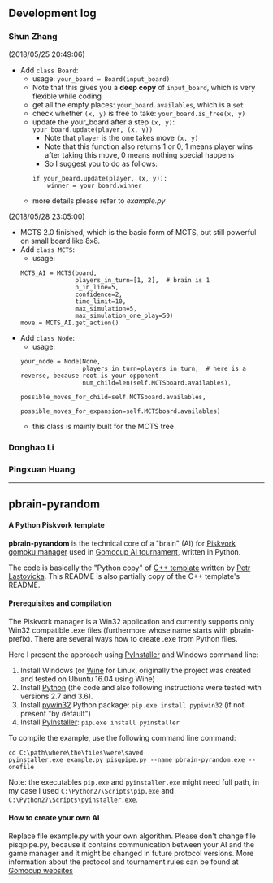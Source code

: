## Development log

### Shun Zhang
(2018/05/25 20:49:06)
- Add `class Board`:
	- usage: `your_board = Board(input_board)`
	- Note that this gives you a **deep copy** of `input_board`, which is very flexible while coding
	- get all the empty places: `your_board.availables`, which is a `set`
	- check whether `(x, y)` is free to take: `your_board.is_free(x, y)`
	- update the your_board after a step `(x, y)`: `your_board.update(player, (x, y))`
		- Note that `player` is the one takes move `(x, y)`
		- Note that this function also returns 1 or 0, 
		  1 means player wins after taking this move, 0 means nothing special happens
		- So I suggest you to do as follows:
		```
		if your_board.update(player, (x, y)):
			winner = your_board.winner	
		```
	- more details please refer to *example.py*

(2018/05/28 23:05:00)
- MCTS 2.0 finished, which is the basic form of MCTS, but still powerful on small board like 8x8.
- Add `class MCTS`:
    - usage:
    ```
    MCTS_AI = MCTS(board,
                   players_in_turn=[1, 2],  # brain is 1
                   n_in_line=5,
                   confidence=2,
                   time_limit=10,
                   max_simulation=5,
                   max_simulation_one_play=50)
    move = MCTS_AI.get_action()
    ```
- Add `class Node`:
    - usage:
    ```
    your_node = Node(None,
                     players_in_turn=players_in_turn,  # here is a reverse, because root is your opponent
                     num_child=len(self.MCTSboard.availables),
                     possible_moves_for_child=self.MCTSboard.availables,
                     possible_moves_for_expansion=self.MCTSboard.availables)
    ```
    - this class is mainly built for the MCTS tree


### Donghao Li

### Pingxuan Huang

---
## pbrain-pyrandom

#### A Python Piskvork template

**pbrain-pyrandom** is the technical core of a "brain" (AI) for [Piskvork gomoku manager](http://petr.lastovicka.sweb.cz/piskvork.zip)
used in [Gomocup AI tournament](http://gomocup.org), written in Python.

The code is basically the "Python copy" of [C++ template](http://petr.lastovicka.sweb.cz/skel_cpp.zip) written by [Petr Lastovicka](http://petr.lastovicka.sweb.cz/indexEN.html).
This README is also partially copy of the C++ template's README.

#### Prerequisites and compilation
The Piskvork manager is a Win32 application and currently supports only Win32 compatible .exe files (furthermore whose name starts with pbrain- prefix).
There are several ways how to create .exe from Python files.

Here I present the approach using [PyInstaller](http://pyinstaller.org) and Windows command line:

1. Install Windows (or [Wine](https://www.winehq.org/) for Linux, originally the project was created and tested on Ubuntu 16.04 using Wine)
2. Install [Python](http://www.python.org) (the code and also following instructions were tested with versions 2.7 and 3.6).
3. Install [pywin32](https://sourceforge.net/projects/pywin32) Python package: `pip.exe install pypiwin32` (if not present "by default")
4. Install [PyInstaller](https://www.pyinstaller.org/): `pip.exe install pyinstaller`

To compile the example, use the following command line command:
```
cd C:\path\where\the\files\were\saved
pyinstaller.exe example.py pisqpipe.py --name pbrain-pyrandom.exe --onefile
```

Note: the executables `pip.exe` and `pyinstaller.exe` might need full path, in my case I used `C:\Python27\Scripts\pip.exe` and `C:\Python27\Scripts\pyinstaller.exe`.

#### How to create your own AI
Replace file example.py with your own algorithm. Please don't change file pisqpipe.py, because it contains communication between your AI and the game manager and it might be changed in future protocol versions. 
More information about the protocol and tournament rules can be found at [Gomocup websites](http://gomocup.org)
